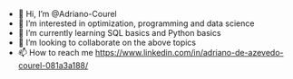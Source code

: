 - 👋 Hi, I’m @Adriano-Courel
- 👀 I’m interested in optimization, programming and data science
- 🌱 I’m currently learning SQL basics and Python basics
- 💞️ I’m looking to collaborate on the above topics
- 📫 How to reach me <https://www.linkedin.com/in/adriano-de-azevedo-courel-081a3a188/>

<!---
Adriano-Courel/Adriano-Courel is a ✨ special ✨ repository because it `README.md` (this file) appears on your GitHub profile.
You can click the Preview link to take a look at your changes.
--->
